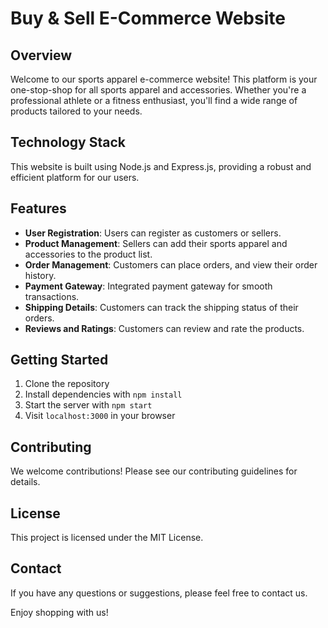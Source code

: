 # Buy & Sell E-Commerce Website

## Overview
Welcome to our sports apparel e-commerce website! This platform is your one-stop-shop for all sports apparel and accessories. Whether you're a professional athlete or a fitness enthusiast, you'll find a wide range of products tailored to your needs.

## Technology Stack
This website is built using Node.js and Express.js, providing a robust and efficient platform for our users.

## Features
- **User Registration**: Users can register as customers or sellers.
- **Product Management**: Sellers can add their sports apparel and accessories to the product list.
- **Order Management**: Customers can place orders, and view their order history.
- **Payment Gateway**: Integrated payment gateway for smooth transactions.
- **Shipping Details**: Customers can track the shipping status of their orders.
- **Reviews and Ratings**: Customers can review and rate the products.

## Getting Started
1. Clone the repository
2. Install dependencies with `npm install`
3. Start the server with `npm start`
4. Visit `localhost:3000` in your browser

## Contributing
We welcome contributions! Please see our contributing guidelines for details.

## License
This project is licensed under the MIT License.

## Contact
If you have any questions or suggestions, please feel free to contact us.

Enjoy shopping with us!
